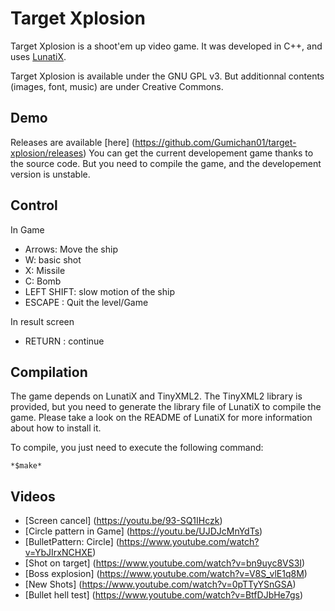 # Target Xplosion #

Target Xplosion is a shoot'em up video game.
It was developed in C++, and uses [LunatiX](https://github.com/Gumichan01/lunatix-engine).

Target Xplosion is available under the GNU GPL v3. But additionnal contents (images, font, music) are under Creative Commons.


## Demo ##

Releases are available [here] (https://github.com/Gumichan01/target-xplosion/releases)
You can get the current developement game thanks to the source code.
But you need to compile the game, and the developement version is unstable.


## Control ##

In Game

  - Arrows: Move the ship
  - W: basic shot
  - X: Missile
  - C: Bomb
  - LEFT SHIFT: slow motion of the ship
  - ESCAPE : Quit the level/Game

In result screen

  - RETURN : continue


## Compilation ##

 The game depends on LunatiX and TinyXML2.
The TinyXML2 library is provided, but you need to generate the library file of
LunatiX to compile the game.
 Please take a look on the README of LunatiX for more information about how to install it.

To compile, you just need to execute the following command:

    *$make*


## Videos ##

 * [Screen cancel] (https://youtu.be/93-SQ1IHczk)
 * [Circle pattern in Game] (https://youtu.be/UJDJcMnYdTs)
 * [BulletPattern: Circle] (https://www.youtube.com/watch?v=YbJIrxNCHXE)
 * [Shot on target] (https://www.youtube.com/watch?v=bn9uyc8VS3I)
 * [Boss explosion] (https://www.youtube.com/watch?v=V8S_vlE1q8M)
 * [New Shots] (https://www.youtube.com/watch?v=0pTTyYSnGSA)
 * [Bullet hell test] (https://www.youtube.com/watch?v=BtfDJbHe7gs)

